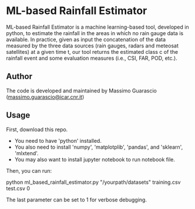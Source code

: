 # ML-based Rainfall Estimator

ML-based Rainfall Estimator is a machine learning-based tool, developed in python, to estimate the rainfall in the areas in which no rain gauge data is available.  In practice, given as input the concatenation of the data measured by the three data sources (rain gauges, radars and meteosat satellites) at a given time t, our tool returns the estimated class c of the rainfall event and some evaluation measures (i.e., CSI, FAR, POD, etc.).

## Author

The code is developed and maintained by Massimo Guarascio (massimo.guarascio@icar.cnr.it)

## Usage

First, download this repo.
- You need to have 'python' installed.
- You also need to install 'numpy', 'matplotplib', 'pandas', and 'sklearn', 'mlxtend'.
- You may also want to install jupyter notebook to run notebook file.

Then, you can run:

python ml_based_rainfall_estimator.py "/yourpath/datasets" training.csv test.csv 0

The last parameter can be set to 1 for verbose debugging.